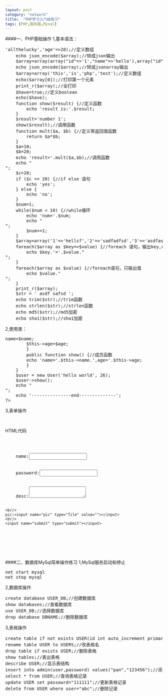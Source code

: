 ```yaml
---
layout: post
category: "network"
title:  "PHP学习入门级练习"
tags: [PHP,服务器,Mysql]
---
```

####一、PHP基础操作
1,基本语法：
<pre>
<?php
	echo '---------------start--------------';
	echo __FILE__;//打印预定义常量
	echo "Hello world";//一般打印
	define('SCHOOL',"YANTZE UNIVERSITY");//定义常量
	echo SCHOOL;//打印常量
	$name="savant";//name
	$age=28;
	echo 'name='.$name.',age='.$age;//打印变量，字符串连接
	$array=array('name'=>'allthelucky','age'=>28);//定义数组
	echo json_encode($array);//转成json输出
	$array=array(array("id"=>'1',"name"=>'hello'),array("id"=>'2',"name"=>'world'));
	echo json_encode($array);//转成jsonarray输出
	$array=array('this','is','php','test');//定义数组
	echo($array[0]);//打印第一个元素
	print_r($array);//全打印
	$have=true;//定义boolean
	echo($have);
	function show($result) {//定义函数
		echo 'result is:'.$result;
	}
	$result='number 1';
	show($result);//调用函数
	function mult($a, $b) {//定义带返回值函数
		return $a*$b;
	}
	$a=10;
	$b=20;
	echo 'result='.mult($a,$b);//调用函数
	echo "<br/>";
	$c=20;
	if ($c == 20) {//if else 语句
		echo 'yes';
	} else {
		echo 'no';
	}
	$num=1;
	while($num < 10) {//while循环
		echo 'num='.$num;
		echo "<br/>";
		$num+=1;
	}
	$array=array('1'=>'hellsf','2'=>'sadfadfsd','3'=>'asdfasdfasdfsdf');
	foreach($array as $key=>$value) {//foreach 语句，输出key,value
		echo $key.'='.$value."<br/>";
	}
	foreach($array as $value) {//foreach语句，只输出值 
		echo $value."<br/>";
	}
	print_r($array);
	$str = ' asdf safsd ';
	echo trim($str);//trim函数
	echo strlen($str);//strlen函数
	echo md5($str);//md5加密
	echo sha1($str);//sha1加密
</pre>

2,使用类：
<pre>
<?php
	class User {
		public $name="savant";
		public $age ="age";
		public function __construct($name, $age) {//构造方法
		$this->name=$name;
		$this->age=$age;
		}
		public function show() {//成员函数
		echo 'name='.$this->name.',age='.$this->age;
		}
	}
	$user = new User('hello world', 26);
	$user->show();
	echo "<br/>";
	echo '---------------end--------------';
?>
</pre>

3,表单操作
<pre>
<?php	
	echo '---------------start--------------';
	echo 'name'.$_GET['name'];//get参数
	echo 'age'.$_GET['age'];
	echo 'name='.$_POST['name'];//post参数
	echo 'password='.$_POST['password'];
	echo 'desc='.$_POST['desc'];
	$path='./upfiles'.$_FILES['pic']['name'];
	move_uploaded_file($_FILES['pic']['temp'],$path);
	echo $_POST['pic'];
	echo '---------------end--------------';
?>
</pre>

HTML代码
<pre>
<html>
<body>
<form name="data" method="post" action="test.php" enctype="multipart/form-data" >
	name:<input name="name" type="text" value=""></input>
	<br/>
	password:<input name="password" type="password" value=""></input>
	<br/>
	desc:<textarea name="desc"></textarea>
	<br/>
	pic:<input name="pic" type="file" value=""></input>
	<br/>
	<input name="submit" type="submit"></input>
</form>
</body>
</html>
</pre>

####二、数据库MySql简单操作练习
1,MySql服务启动和停止
<pre>
net start mysql
net stop mysql
</pre>

2,数据库操作
<pre>
create database USER_DB;//创建数据库
show databases;//查看数据库
use USER_DB;//选择数据库
drop database DBNAME;//删除数据库
</pre>

3,表格操作
<pre>
create table if not exists USER(id int auto_increment primary key, user varchar(20) not null, password varchar(40) not null, createtime datetime);//创建表格
rename table USER to USERS;//改表格名
drop table if exists USER;//删除表格
show tables;//表出表格 
describe USER;//显示表结构
insert into admin(user,password) values("pan","123456");//添加记录到表格 
select * from USER;//查询表格记录
update USER set passowrd="111111";//更新表格记录
delete from USER where user="abc";//删除记录
</pre>
